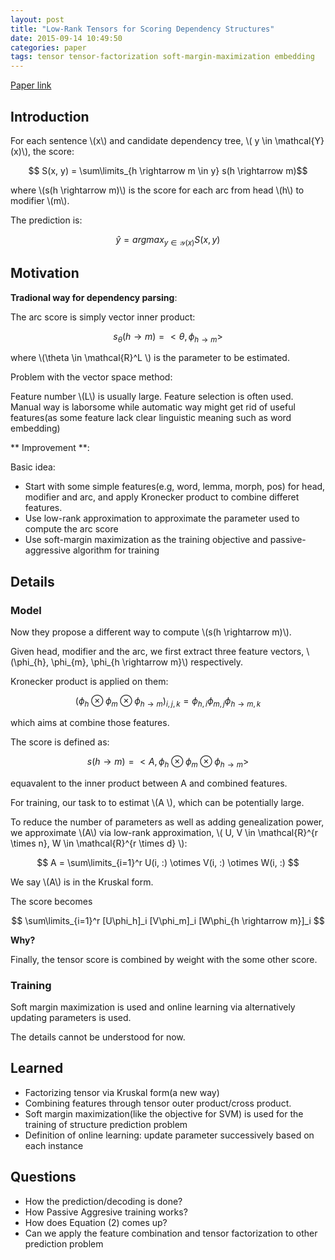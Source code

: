 ```yaml
---
layout: post
title: "Low-Rank Tensors for Scoring Dependency Structures"
date: 2015-09-14 10:49:50
categories: paper
tags: tensor tensor-factorization soft-margin-maximization embedding
---
```


[Paper link](https://people.csail.mit.edu/regina/my_papers/tens14.pdf)

## Introduction

For each sentence \\(x\\) and candidate dependency tree, \\( y \in \mathcal{Y}(x)\\), the score:

$$ S(x, y) = \sum\limits_{h \rightarrow m \in y} s(h \rightarrow m)$$

where \\(s(h \rightarrow m)\\) is the score for each arc from head \\(h\\) to modifier \\(m\\).

The prediction is:

$$ \hat{y} = argmax_{y \in \mathcal{Y}(x)} S(x, y)$$


## Motivation

**Tradional way for dependency parsing**:

The arc score is simply vector inner product:

$$ s_{\theta}( h \rightarrow m) = <\theta, \phi_{h \rightarrow m}> $$

where \\(\theta \in \mathcal{R}^L \\) is the parameter to be estimated.

Problem with the vector space method:

Feature number \\(L\\) is usually large. Feature selection is often used. Manual way is laborsome while automatic way might get rid of useful features(as some feature lack clear linguistic meaning such as word embedding)

** Improvement **:

Basic idea:

- Start with some simple features(e.g, word, lemma, morph, pos) for head, modifier and arc, and apply Kronecker product to combine differet features.
- Use low-rank approximation to approximate the parameter used to compute the arc score
- Use soft-margin maximization as the training objective and passive-aggressive algorithm for training


## Details

### Model

Now they propose a different way to compute \\(s(h \rightarrow m)\\).

Given head, modifier and the arc, we first extract three feature vectors, \\(\phi_{h}, \phi_{m}, \phi_{h \rightarrow m}\\) respectively.

Kronecker product is applied on them:

$$ (\phi_{h} \otimes \phi_{m} \otimes \phi_{h \rightarrow m})_{i,j,k} = \phi_{h, i} \phi_{m,j} \phi_{h \rightarrow m, k} $$

which aims at combine those features.

The score is defined as:

$$ s(h \rightarrow m) = <A, \phi_{h} \otimes \phi_{m} \otimes \phi_{h \rightarrow m}> $$

equavalent to the inner product between A and combined features.

For training, our task to to estimat \\(A \\), which can be potentially large.

To reduce the number of parameters as well as adding genealization power, we approximate \\(A\\) via low-rank approximation, \\( U, V \in \mathcal{R}^{r \times n}, W \in \mathcal{R}^{r \times d} \\):

$$ A = \sum\limits_{i=1}^r U(i, :) \otimes V(i, :) \otimes W(i, :) $$

We say \\(A\\) is in the Kruskal form.

The score becomes

$$ \sum\limits_{i=1}^r [U\phi_h]_i [V\phi_m]_i [W\phi_{h \rightarrow m}]_i $$

**Why?**

Finally, the tensor score is combined by weight with the some other score.


### Training

Soft margin maximization is used and online learning via alternatively updating parameters is used.

The details cannot be understood for now.

## Learned

- Factorizing tensor via Kruskal form(a new way)
- Combining features through tensor outer product/cross product. 
- Soft margin maximization(like the objective for SVM) is used for the training of structure prediction problem
- Definition of online learning: update parameter successively based on each instance

## Questions

- How the prediction/decoding is done?
- How Passive Aggresive training works? 
- How does Equation (2) comes up?
- Can we apply the feature combination and tensor factorization to other prediction problem
